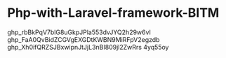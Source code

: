 # Php-with-Laravel-framework-BITM
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
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
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
4yq55oy